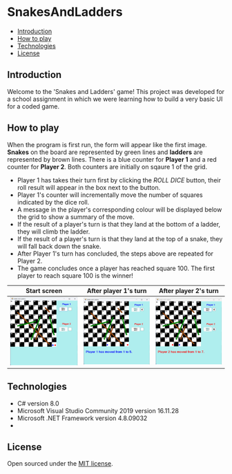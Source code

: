 # SnakesAndLadders
- [Introduction](#introduction)
- [How to play](#how-to-play)
- [Technologies](#technologies)
- [License](#license)
 
## Introduction
Welcome to the 'Snakes and Ladders' game! This project was developed for a school assignment in which we were learning how to build a very basic UI for a coded game.

## How to play
When the program is first run, the form will appear like the first image. **Snakes** on the board are represented by green lines and **ladders** are represented by brown lines. There is a blue counter for **Player 1** and a red counter for **Player 2**. Both counters are initially on sqaure 1 of the grid.

- Player 1 has takes their turn first by clicking the *ROLL DICE* button, their roll result will appear in the box next to the button.
- Player 1's counter will incrementally move the number of squares indicated by the dice roll.
- A message in the player's corresponding colour will be displayed below the grid to show a summary of the move.
- If the result of a player's turn is that they land at the bottom of a ladder, they will climb the ladder.
- If the result of a player's turn is that they land at the top of a snake, they will fall back down the snake.
- After Player 1's turn has concluded, the steps above are repeated for Player 2.
- The game concludes once a player has reached square 100. The first player to reach square 100 is the winner!

| Start screen | After player 1's turn | After player 2's turn |
|--------------|-----------------------|-----------------------|
|<img src="https://github.com/jessicapeck/SnakesAndLadders/blob/main/images/snakes-and-ladders-1.png" alt="Snakes and Ladders image 1" width=100%>|<img src="https://github.com/jessicapeck/SnakesAndLadders/blob/main/images/snakes-and-ladders-2.png" alt="Snakes and Ladders image 2" width=100%>|<img src="https://github.com/jessicapeck/SnakesAndLadders/blob/main/images/snakes-and-ladders-3.png" alt="Snakes and Ladders image 3" width=100%>|

## Technologies
- C# version 8.0
- Microsoft Visual Studio Community 2019 version 16.11.28
- Microsoft .NET Framework version 4.8.09032
- 
## License
Open sourced under the [MIT license](LICENSE.md).

